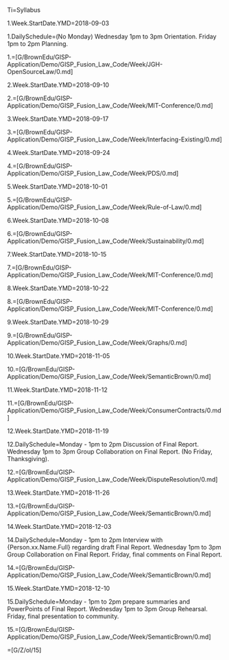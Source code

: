 Ti=Syllabus

1.Week.StartDate.YMD=2018-09-03

1.DailySchedule=(No Monday) Wednesday 1pm to 3pm Orientation. Friday 1pm to 2pm Planning.

1.=[G/BrownEdu/GISP-Application/Demo/GISP_Fusion_Law_Code/Week/JGH-OpenSourceLaw/0.md]

2.Week.StartDate.YMD=2018-09-10

2.=[G/BrownEdu/GISP-Application/Demo/GISP_Fusion_Law_Code/Week/MIT-Conference/0.md]

3.Week.StartDate.YMD=2018-09-17

3.=[G/BrownEdu/GISP-Application/Demo/GISP_Fusion_Law_Code/Week/Interfacing-Existing/0.md]

4.Week.StartDate.YMD=2018-09-24

4.=[G/BrownEdu/GISP-Application/Demo/GISP_Fusion_Law_Code/Week/PDS/0.md]

5.Week.StartDate.YMD=2018-10-01

5.=[G/BrownEdu/GISP-Application/Demo/GISP_Fusion_Law_Code/Week/Rule-of-Law/0.md]

6.Week.StartDate.YMD=2018-10-08

6.=[G/BrownEdu/GISP-Application/Demo/GISP_Fusion_Law_Code/Week/Sustainability/0.md]

7.Week.StartDate.YMD=2018-10-15

7.=[G/BrownEdu/GISP-Application/Demo/GISP_Fusion_Law_Code/Week/MIT-Conference/0.md]

8.Week.StartDate.YMD=2018-10-22

8.=[G/BrownEdu/GISP-Application/Demo/GISP_Fusion_Law_Code/Week/MIT-Conference/0.md]

9.Week.StartDate.YMD=2018-10-29

9.=[G/BrownEdu/GISP-Application/Demo/GISP_Fusion_Law_Code/Week/Graphs/0.md]

10.Week.StartDate.YMD=2018-11-05

10.=[G/BrownEdu/GISP-Application/Demo/GISP_Fusion_Law_Code/Week/SemanticBrown/0.md]

11.Week.StartDate.YMD=2018-11-12

11.=[G/BrownEdu/GISP-Application/Demo/GISP_Fusion_Law_Code/Week/ConsumerContracts/0.md]

12.Week.StartDate.YMD=2018-11-19

12.DailySchedule=Monday - 1pm to 2pm Discussion of Final Report. Wednesday 1pm to 3pm Group Collaboration on Final Report. (No Friday, Thanksgiving).

12.=[G/BrownEdu/GISP-Application/Demo/GISP_Fusion_Law_Code/Week/DisputeResolution/0.md]

13.Week.StartDate.YMD=2018-11-26

13.=[G/BrownEdu/GISP-Application/Demo/GISP_Fusion_Law_Code/Week/SemanticBrown/0.md]

14.Week.StartDate.YMD=2018-12-03

14.DailySchedule=Monday - 1pm to 2pm Interview with {Person.xx.Name.Full} regarding draft Final Report. Wednesday 1pm to 3pm Group Collaboration on Final Report.  Friday, final comments on Final Report.

14.=[G/BrownEdu/GISP-Application/Demo/GISP_Fusion_Law_Code/Week/SemanticBrown/0.md]

15.Week.StartDate.YMD=2018-12-10

15.DailySchedule=Monday - 1pm to 2pm prepare summaries and PowerPoints of Final Report. Wednesday 1pm to 3pm Group Rehearsal.  Friday, final presentation to community.

15.=[G/BrownEdu/GISP-Application/Demo/GISP_Fusion_Law_Code/Week/SemanticBrown/0.md]

=[G/Z/ol/15]